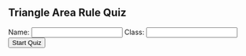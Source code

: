 <!DOCTYPE html>
<html lang="en">
<head>
  <meta charset="UTF-8">
  <meta name="viewport" content="width=device-width, initial-scale=1.0">
  <title>Triangle Area Rule Quiz</title>
  <link href="https://cdn.jsdelivr.net/npm/tailwindcss@2.2.19/dist/tailwind.min.css" rel="stylesheet">
  <script>
    let studentName = "";
    let studentClass = "";
    let currentQuestion = 0;
    let score = 0;
    let totalQuestions = 10;
    let questions = [];

    function startQuiz() {
      studentName = document.getElementById("name").value;
      studentClass = document.getElementById("class").value;
      if (!studentName || !studentClass) {
        alert("Please enter your name and class.");
        return;
      }
      document.getElementById("login").style.display = "none";
      document.getElementById("quiz").style.display = "block";
      generateQuestions();
      showQuestion();
    }

    function generateQuestions() {
      for (let i = 0; i < totalQuestions; i++) {
        let a = randomInt(5, 15);
        let b = randomInt(5, 15);
        let angle = [30, 45, 60, 90][Math.floor(Math.random() * 4)];
        let radians = angle * Math.PI / 180;
        let area = 0.5 * a * b * Math.sin(radians);
        area = Math.round(area * 10) / 10;

        let choices = generateChoices(area);
        questions.push({ a, b, angle, area, choices });
      }
    }

    function generateChoices(correct) {
      let choices = new Set([correct]);
      while (choices.size < 4) {
        let offset = (Math.random() * 6 - 3).toFixed(1);
        let candidate = Math.round((correct + parseFloat(offset)) * 10) / 10;
        if (candidate !== correct && candidate >= 0) {
          choices.add(candidate);
        }
      }
      return shuffle(Array.from(choices));
    }

    function showQuestion() {
      const q = questions[currentQuestion];
      document.getElementById("questionNum").innerText = `Question ${currentQuestion + 1} of ${totalQuestions}`;
      document.getElementById("questionText").innerText = 
        `What is the area of a triangle with a = ${q.a} cm, b = ${q.b} cm, angle C = ${q.angle}°?`;
      const optionsDiv = document.getElementById("options");
      optionsDiv.innerHTML = "";
      q.choices.forEach((choice, i) => {
        optionsDiv.innerHTML += `
          <label class="block my-2"><input type="radio" name="option" value="${choice}" class="mr-2"> ${choice} cm²</label>`;
      });
    }

    function submitAnswer() {
      const selected = document.querySelector('input[name="option"]:checked');
      if (!selected) {
        alert("Please select an answer.");
        return;
      }
      const answer = parseFloat(selected.value);
      const correct = questions[currentQuestion].area;

      if (answer === correct) {
        score++;
        alert("✅ Correct!");
      } else {
        alert(`❌ Incorrect. The correct answer was ${correct} cm².`);
      }

      currentQuestion++;
      if (currentQuestion < totalQuestions) {
        showQuestion();
      } else {
        endQuiz();
      }
    }

    function endQuiz() {
      document.getElementById("quiz").style.display = "none";
      document.getElementById("result").style.display = "block";
      document.getElementById("finalScore").innerText = `Thanks, ${studentName}! Your score: ${score} out of ${totalQuestions}`;
      sendToSheet();
    }

    function sendToSheet() {
      const url = "https://script.google.com/macros/s/YOUR_SCRIPT_ID/exec"; // Replace with your Apps Script URL
      fetch(url, {
        method: "POST",
        mode: "no-cors",
        headers: { "Content-Type": "application/json" },
        body: JSON.stringify({
          name: studentName,
          class: studentClass,
          score: score,
          total: totalQuestions,
          timestamp: new Date().toISOString()
        })
      });
    }

    function randomInt(min, max) {
      return Math.floor(Math.random() * (max - min + 1)) + min;
    }

    function shuffle(array) {
      for (let i = array.length - 1; i > 0; i--) {
        const j = Math.floor(Math.random() * (i + 1));
        [array[i], array[j]] = [array[j], array[i]];
      }
      return array;
    }
  </script>
</head>
<body class="bg-blue-50 min-h-screen flex flex-col items-center justify-center p-4">
  <div class="bg-white p-6 rounded shadow-lg w-full max-w-md" id="login">
    <h2 class="text-xl font-bold mb-4">Triangle Area Rule Quiz</h2>
    <label class="block mb-2">Name: <input type="text" id="name" class="border p-1 w-full"></label>
    <label class="block mb-4">Class: <input type="text" id="class" class="border p-1 w-full"></label>
    <button onclick="startQuiz()" class="bg-blue-500 text-white px-4 py-2 rounded hover:bg-blue-600">Start Quiz</button>
  </div>

  <div id="quiz" class="bg-white p-6 rounded shadow-lg w-full max-w-md" style="display:none;">
    <h2 class="text-xl font-bold mb-4" id="questionNum"></h2>
    <p class="mb-4" id="questionText"></p>
    <div id="options" class="mb-4"></div>
    <button onclick="submitAnswer()" class="bg-green-500 text-white px-4 py-2 rounded hover:bg-green-600">Submit Answer</button>
  </div>

  <div id="result" class="bg-white p-6 rounded shadow-lg w-full max-w-md text-center" style="display:none;">
    <h2 class="text-xl font-bold mb-4">Quiz Complete!</h2>
    <p id="finalScore"></p>
  </div>
</body>
</html>
